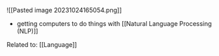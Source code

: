 ![[Pasted image 20231024165054.png]]
- getting computers to do things with [[Natural Language Processing (NLP)]]

Related to: [[Language]]